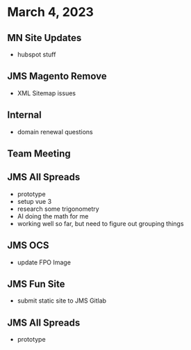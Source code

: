 # March 4, 2023

## MN Site Updates
- hubspot stuff

## JMS Magento Remove
- XML Sitemap issues

## Internal
- domain renewal questions

## Team Meeting

## JMS All Spreads
- prototype
- setup vue 3
- research some trigonometry
- AI doing the math for me
- working well so far, but need to figure out grouping things

## JMS OCS
- update FPO Image

## JMS Fun Site
- submit static site to JMS Gitlab

## JMS All Spreads
- prototype